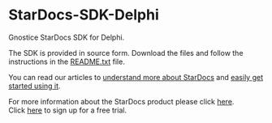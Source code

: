 # StarDocs-SDK-Delphi
Gnostice StarDocs SDK for Delphi.

The SDK is provided in source form. Download the files and follow the instructions in the [README.txt](https://github.com/Gnostice/StarDocs/blob/master/SDK/Delphi/Source/README.txt) file. 

You can read our articles to [understand more about StarDocs](http://www.gnostice.com/nl_article.asp?id=385&t=Introduction_to_Gnostice_StarDocs_Cloud_and_On_Premises_APIs) and [easily get started using it](http://www.gnostice.com/nl_article.asp?id=386&t=Getting_started_with_Gnostice_StarDocs_Cloud_and_On_Premises_APIs).

For more information about the StarDocs product please click [here](https://www.gnostice.com/stardocs.asp).<br>
Click [here](https://www.gnostice.com/stardocs.asp?show=trial) to sign up for a free trial.
